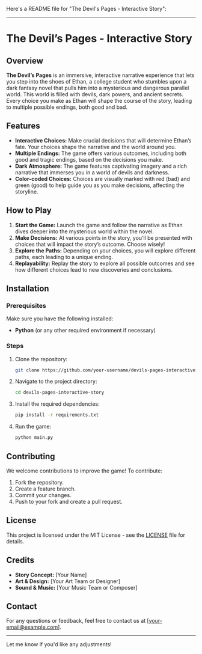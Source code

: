 Here's a README file for "The Devil's Pages - Interactive Story":

---

# The Devil’s Pages - Interactive Story

## Overview
**The Devil’s Pages** is an immersive, interactive narrative experience that lets you step into the shoes of Ethan, a college student who stumbles upon a dark fantasy novel that pulls him into a mysterious and dangerous parallel world. This world is filled with devils, dark powers, and ancient secrets. Every choice you make as Ethan will shape the course of the story, leading to multiple possible endings, both good and bad.

## Features
- **Interactive Choices:** Make crucial decisions that will determine Ethan’s fate. Your choices shape the narrative and the world around you.
- **Multiple Endings:** The game offers various outcomes, including both good and tragic endings, based on the decisions you make.
- **Dark Atmosphere:** The game features captivating imagery and a rich narrative that immerses you in a world of devils and darkness.
- **Color-coded Choices:** Choices are visually marked with red (bad) and green (good) to help guide you as you make decisions, affecting the storyline.

## How to Play
1. **Start the Game:** Launch the game and follow the narrative as Ethan dives deeper into the mysterious world within the novel.
2. **Make Decisions:** At various points in the story, you’ll be presented with choices that will impact the story’s outcome. Choose wisely!
3. **Explore the Paths:** Depending on your choices, you will explore different paths, each leading to a unique ending.
4. **Replayability:** Replay the story to explore all possible outcomes and see how different choices lead to new discoveries and conclusions.

## Installation

### Prerequisites
Make sure you have the following installed:
- **Python** (or any other required environment if necessary)

### Steps
1. Clone the repository:
   ```bash
   git clone https://github.com/your-username/devils-pages-interactive-story.git
   ```
2. Navigate to the project directory:
   ```bash
   cd devils-pages-interactive-story
   ```
3. Install the required dependencies:
   ```bash
   pip install -r requirements.txt
   ```
4. Run the game:
   ```bash
   python main.py
   ```

## Contributing
We welcome contributions to improve the game! To contribute:
1. Fork the repository.
2. Create a feature branch.
3. Commit your changes.
4. Push to your fork and create a pull request.

## License
This project is licensed under the MIT License - see the [LICENSE](LICENSE) file for details.

## Credits
- **Story Concept:** [Your Name]
- **Art & Design:** [Your Art Team or Designer]
- **Sound & Music:** [Your Music Team or Composer]

## Contact
For any questions or feedback, feel free to contact us at [your-email@example.com].

---

Let me know if you'd like any adjustments!

